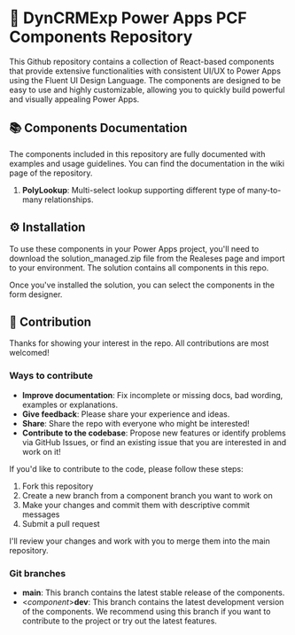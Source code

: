 # 🚀 DynCRMExp Power Apps PCF Components Repository

This Github repository contains a collection of React-based components that provide extensive functionalities with consistent UI/UX to Power Apps using the Fluent UI Design Language. The components are designed to be easy to use and highly customizable, allowing you to quickly build powerful and visually appealing Power Apps.

## 📚 Components Documentation

The components included in this repository are fully documented with examples and usage guidelines. You can find the documentation in the wiki page of the repository.

1. **PolyLookup**: Multi-select lookup supporting different type of many-to-many relationships.

## ⚙️ Installation

To use these components in your Power Apps project, you'll need to download the solution_managed.zip file from the Realeses page and import to your environment. The solution contains all components in this repo.

Once you've installed the solution, you can select the components in the form designer.

## 🤝 Contribution

Thanks for showing your interest in the repo. All contributions are most welcomed!

### Ways to contribute

- **Improve documentation**: Fix incomplete or missing docs, bad wording, examples or explanations.
- **Give feedback**: Please share your experience and ideas.
- **Share**: Share the repo with everyone who might be interested!
- **Contribute to the codebase**: Propose new features or identify problems via GitHub Issues, or find an existing issue that you are interested in and work on it!

If you'd like to contribute to the code, please follow these steps:

1. Fork this repository
2. Create a new branch from a component branch you want to work on
3. Make your changes and commit them with descriptive commit messages
4. Submit a pull request

I'll review your changes and work with you to merge them into the main repository.

### Git branches

- **main**: This branch contains the latest stable release of the components.
- <_component_>**dev**: This branch contains the latest development version of the components. We recommend using this branch if you want to contribute to the project or try out the latest features.

